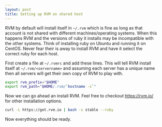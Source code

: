 ```yaml
---
layout: post
title: Setting up RVM on shared host
---
```


RVM by default will install itself in `~/.rvm` which is fine as long as that account is not shared with different machines/operating systems. When this happens RVM and the versions of ruby it installs may be incompatible with the other systems. Think of installing ruby on Ubuntu and running it on CentOS. Never fear their is away to install RVM and have it select the correct ruby for each host.

First create a file at `~/.rvmrc` and add these lines.  This will tell RVM install itself at `~/.rvm/<servername>` and assuming each server has a unique name then all servers will get their own copy of RVM to play with.

```sh
export rvm_prefix="$HOME"
export rvm_path="$HOME/.rvm/`hostname -s`"
```

Now we can go ahead an install RVM.  Feel free to checkout https://rvm.io/ for other installation options.

```sh
curl -L https://get.rvm.io | bash -s stable --ruby
```

Now everything should be ready.

